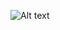 ![Alt text](https://imgflip.com/gif/8eioug)
<!--
### 🗂️ GitHub Statistics
![Anurag's GitHub stats](https://github-readme-stats.vercel.app/api?username=Kiwious&show_icons=true&theme=dark)



<!--
**Kiwious/Kiwious** is a ✨ _special_ ✨ repository because its `README.md` (this file) appears on your GitHub profile.

Here are some ideas to get you started:

- 🔭 I’m currently working on ...
- 🌱 I’m currently learning ...
- 👯 I’m looking to collaborate on ...
- 🤔 I’m looking for help with ...
- 💬 Ask me about ...
- 📫 How to reach me: ...
- 😄 Pronouns: ...
- ⚡ Fun fact: ...
-->
